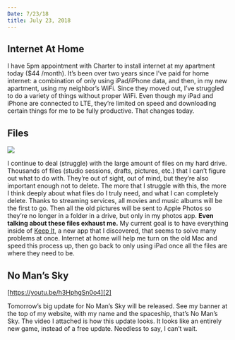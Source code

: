 ```yaml
---
Date: 7/23/18
title: July 23, 2018
---
```


## Internet At Home

I have 5pm appointment with Charter to install internet at my apartment today ($44 /month). It’s been over two years since I’ve paid for home internet: a combination of only using iPad/iPhone data, and then, in my new apartment, using my neighbor’s WiFi. Since they moved out, I’ve struggled to do a variety of things without proper WiFi. Even though my iPad and iPhone are connected to LTE, they’re limited on speed and downloading certain things for me to be fully productive. That changes today.

## Files

![][image-1] 

I continue to deal (struggle) with the large amount of files on my hard drive. Thousands of files (studio sessions, drafts, pictures, etc.) that I can’t figure out what to do with. They’re out of sight, out of mind, but they’re also important enough not to delete. The more that I struggle with this, the more I think deeply about what files do I truly need, and what I can completely delete. Thanks to streaming services, all movies and music albums will be the first to go. Then all the old pictures will be sent to Apple Photos so they’re no longer in a folder in a drive, but only in my photos app. **Even talking about these files exhaust me.** My current goal is to have everything inside of [Keep It][1], a new app that I discovered, that seems to solve many problems at once. Internet at home will help me turn on the old Mac and speed this process up, then go back to only using iPad once all the files are where they need to be.

## No Man’s Sky

[https://youtu.be/h3HphgSn0o4][2]

Tomorrow’s big update for No Man’s Sky will be released. See my banner at the top of my website, with my name and the spaceship, that’s No Man’s Sky. The video I attached is how this update looks. It looks like an entirely new game, instead of a free update. Needless to say, I can’t wait.

[1]:	http://reinventedsoftware.com/keepit/ios/
[2]:	https://youtu.be/h3HphgSn0o4

[image-1]:	http://reinventedsoftware.com/keepit/ios/ipad-screenshots/shot1.jpg